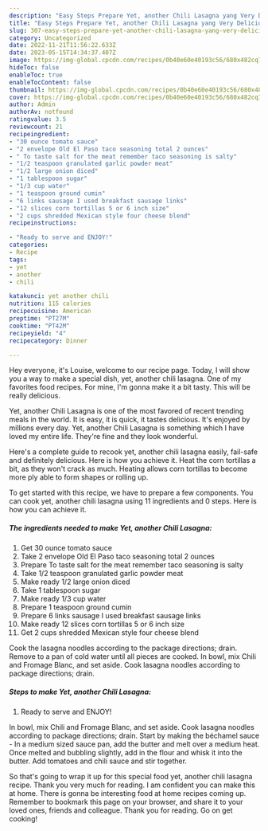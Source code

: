 ```yaml
---
description: "Easy Steps Prepare Yet, another Chili Lasagna yang Very Delicious}"
title: "Easy Steps Prepare Yet, another Chili Lasagna yang Very Delicious}"
slug: 307-easy-steps-prepare-yet-another-chili-lasagna-yang-very-delicious
category: Uncategorized
date: 2022-11-21T11:56:22.633Z
date: 2023-05-15T14:34:37.407Z
image: https://img-global.cpcdn.com/recipes/0b40e60e40193c56/680x482cq70/yet-another-chili-lasagna-recipe-main-photo.jpg
hideToc: false
enableToc: true
enableTocContent: false
thumbnail: https://img-global.cpcdn.com/recipes/0b40e60e40193c56/680x482cq70/yet-another-chili-lasagna-recipe-main-photo.jpg
cover: https://img-global.cpcdn.com/recipes/0b40e60e40193c56/680x482cq70/yet-another-chili-lasagna-recipe-main-photo.jpg
author: Admin
authorAv: notfound
ratingvalue: 3.5
reviewcount: 21
recipeingredient:
- "30 ounce tomato sauce"
- "2 envelope Old El Paso taco seasoning total 2 ounces"
- " To taste salt for the meat remember taco seasoning is salty"
- "1/2 teaspoon granulated garlic powder meat"
- "1/2 large onion diced"
- "1 tablespoon sugar"
- "1/3 cup water"
- "1 teaspoon ground cumin"
- "6 links sausage I used breakfast sausage links"
- "12 slices corn tortillas 5 or 6 inch size"
- "2 cups shredded Mexican style four cheese blend"
recipeinstructions:

- "Ready to serve and ENJOY!"
categories:
- Recipe
tags:
- yet
- another
- chili

katakunci: yet another chili 
nutrition: 115 calories
recipecuisine: American
preptime: "PT27M"
cooktime: "PT42M"
recipeyield: "4"
recipecategory: Dinner

---
```



Hey everyone, it's Louise, welcome to our recipe page. Today, I will show you a way to make a special dish, yet, another chili lasagna. One of my favorites food recipes. For mine, I'm gonna make it a bit tasty. This will be really delicious.

Yet, another Chili Lasagna is one of the most favored of recent trending meals in the world. It is easy, it is quick, it tastes delicious. It's enjoyed by millions every day. Yet, another Chili Lasagna is something which I have loved my entire life. They're fine and they look wonderful.

Here&#39;s a complete guide to recook yet, another chili lasagna easily, fail-safe and definitely delicious. Here is how you achieve it. Heat the corn tortillas a bit, as they won&#39;t crack as much. Heating allows corn tortillas to become more ply able to form shapes or rolling up.


To get started with this recipe, we have to prepare a few components. You can cook yet, another chili lasagna using 11 ingredients and 0 steps. Here is how you can achieve it.

<!--inarticleads1-->

##### The ingredients needed to make Yet, another Chili Lasagna:

1. Get 30 ounce tomato sauce
1. Take 2 envelope Old El Paso taco seasoning total 2 ounces
1. Prepare  To taste salt for the meat remember taco seasoning is salty
1. Take 1/2 teaspoon granulated garlic powder meat
1. Make ready 1/2 large onion diced
1. Take 1 tablespoon sugar
1. Make ready 1/3 cup water
1. Prepare 1 teaspoon ground cumin
1. Prepare 6 links sausage I used breakfast sausage links
1. Make ready 12 slices corn tortillas 5 or 6 inch size
1. Get 2 cups shredded Mexican style four cheese blend


Cook the lasagna noodles according to the package directions; drain. Remove to a pan of cold water until all pieces are cooked. In bowl, mix Chili and Fromage Blanc, and set aside. Cook lasagna noodles according to package directions; drain. 

<!--inarticleads2-->

##### Steps to make Yet, another Chili Lasagna:


1. Ready to serve and ENJOY!

In bowl, mix Chili and Fromage Blanc, and set aside. Cook lasagna noodles according to package directions; drain. Start by making the béchamel sauce - In a medium sized sauce pan, add the butter and melt over a medium heat. Once melted and bubbling slightly, add in the flour and whisk it into the butter. Add tomatoes and chili sauce and stir together. 

So that's going to wrap it up for this special food yet, another chili lasagna recipe. Thank you very much for reading. I am confident you can make this at home. There is gonna be interesting food at home recipes coming up. Remember to bookmark this page on your browser, and share it to your loved ones, friends and colleague. Thank you for reading. Go on get cooking!
